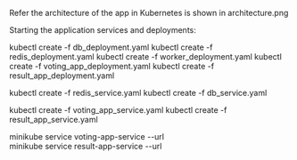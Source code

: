 Refer the architecture of the app in Kubernetes is shown in architecture.png


Starting the application services and deployments:

<!-- deployments -->
kubectl create -f db_deployment.yaml
kubectl create -f redis_deployment.yaml
kubectl create -f worker_deployment.yaml
kubectl create -f voting_app_deployment.yaml
kubectl create -f result_app_deployment.yaml
<!-- ClusterIP services -->
kubectl create -f redis_service.yaml
kubectl create -f db_service.yaml
<!-- NodePort services to expose and make accissible -->
kubectl create -f voting_app_service.yaml
kubectl create -f result_app_service.yaml


<!-- To get the URL -->
<!-- use the result to open in browser -->
minikube service voting-app-service  --url  
minikube service result-app-service  --url 